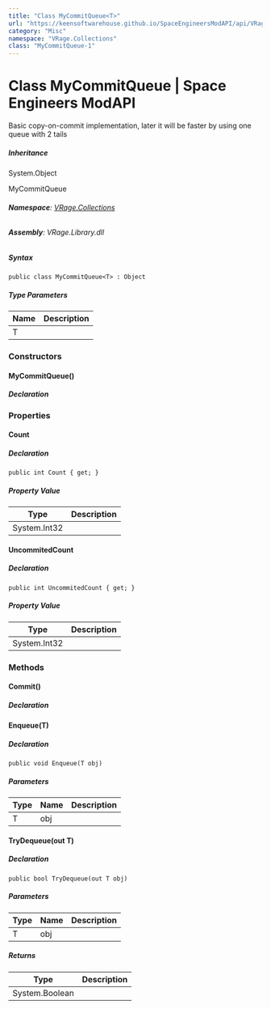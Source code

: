```yaml
---
title: "Class MyCommitQueue<T>"
url: "https://keensoftwarehouse.github.io/SpaceEngineersModAPI/api/VRage.Collections.MyCommitQueue-1.html"
category: "Misc"
namespace: "VRage.Collections"
class: "MyCommitQueue-1"
---
```


# Class MyCommitQueue<T> | Space Engineers ModAPI

Basic copy-on-commit implementation, later it will be faster by using one queue with 2 tails

##### Inheritance

System.Object

MyCommitQueue<T>

###### **Namespace**: [VRage.Collections](https://keensoftwarehouse.github.io/SpaceEngineersModAPI/api/VRage.Collections.html)

###### **Assembly**: VRage.Library.dll

##### Syntax

```
public class MyCommitQueue<T> : Object
```

##### Type Parameters

| Name | Description |
| --- | --- |
| T   |     |

### Constructors

#### MyCommitQueue()

##### Declaration

### Properties

#### Count

##### Declaration

```
public int Count { get; }
```

##### Property Value

| Type | Description |
| --- | --- |
| System.Int32 |     |

#### UncommitedCount

##### Declaration

```
public int UncommitedCount { get; }
```

##### Property Value

| Type | Description |
| --- | --- |
| System.Int32 |     |

### Methods

#### Commit()

##### Declaration

#### Enqueue(T)

##### Declaration

```
public void Enqueue(T obj)
```

##### Parameters

| Type | Name | Description |
| --- | --- | --- |
| T   | obj |     |

#### TryDequeue(out T)

##### Declaration

```
public bool TryDequeue(out T obj)
```

##### Parameters

| Type | Name | Description |
| --- | --- | --- |
| T   | obj |     |

##### Returns

| Type | Description |
| --- | --- |
| System.Boolean |     |